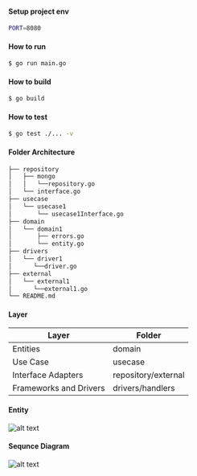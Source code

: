 #### Setup project env

```sh
PORT=8080
```

#### How to run

```bash
$ go run main.go
```

#### How to build

```bash
$ go build
```

#### How to test

```bash
$ go test ./... -v
```

#### Folder Architecture

```sh
├── repository
│   ├── mongo
│   │   └──repository.go
│   └── interface.go
├── usecase
│   └── usecase1
│       └── usecase1Interface.go
├── domain
│   └── domain1
│       ├── errors.go
│       └── entity.go
├── drivers
│   └── driver1
│      └──driver.go
├── external
│   └── external1
│      └──external1.go
└── README.md
```

#### Layer


| Layer | Folder |
| ------ | ------ |
| Entities | domain |
| Use Case | usecase |
| Interface Adapters | repository/external |
| Frameworks and Drivers | drivers/handlers |


#### Entity
![alt text](https://github.com/oommi04/shibabookbackend/blob/master/entity_schema.jpg?raw=true)

#### Sequnce Diagram
![alt text](https://github.com/oommi04/shibabookbackend/blob/master/sequnce_diagram.png?raw=true)